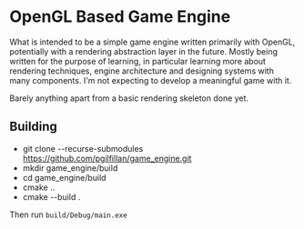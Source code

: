 # OpenGL Based Game Engine

What is intended to be a simple game engine written primarily with OpenGL, potentially with a
rendering abstraction layer in the future. Mostly being written for the purpose of learning, 
in particular learning more about rendering techniques, engine architecture and designing 
systems with many components. I'm not expecting to develop a meaningful game with it.

Barely anything apart from a basic rendering skeleton done yet.

## Building

* git clone --recurse-submodules https://github.com/pgilfillan/game_engine.git
* mkdir game_engine/build
* cd game_engine/build
* cmake ..
* cmake --build .

Then run `build/Debug/main.exe`
